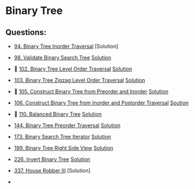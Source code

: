 # Binary Tree

## Questions:

- [94. Binary Tree Inorder Traversal](https://leetcode.com/problems/binary-tree-inorder-traversal/)
[Solution]

- [98. Validate Binary Search Tree](https://leetcode.com/problems/validate-binary-search-tree/)
[Solution](/98-validate-binary-search-tree/98-validate-binary-search-tree.js)

- 🌟 [102. Binary Tree Level Order Traversal](https://leetcode.com/problems/binary-tree-level-order-traversal/)
[Solution](/102-binary-tree-level-order-traversal/102-binary-tree-level-order-traversal.js)

- [103. Binary Tree Zigzag Level Order Traversal](https://leetcode.com/problems/binary-tree-zigzag-level-order-traversal/)
[Solution](/103-binary-tree-zigzag-level-order-traversal/103-binary-tree-zigzag-level-order-traversal.js)

- 🌟 [105. Construct Binary Tree from Preorder and Inorder](https://leetcode.com/problems/construct-binary-tree-from-preorder-and-inorder-traversal/)
[Solution](/105-construct-binary-tree-from-preorder-and-inorder-traversal/105-construct-binary-tree-from-preorder-and-inorder-traversal.js)

- [106. Construct Binary Tree from Inorder and Postorder Traversal](https://leetcode.com/problems/construct-binary-tree-from-inorder-and-postorder-traversal/)
[Soution](/106-construct-binary-tree-from-inorder-and-postorder-traversal/106-construct-binary-tree-from-inorder-and-postorder-traversal.js)

- 🌟 [110. Balanced Binary Tree](https://leetcode.com/problems/balanced-binary-tree/)
[Solution](/110-balanced-binary-tree/110-balanced-binary-tree.js)

- [144. Binary Tree Preorder Traversal](https://leetcode.com/problems/binary-tree-preorder-traversal/)
[Solution](/144-binary-tree-preorder-traversal/144-binary-tree-preorder-traversal.js)

- [173. Binary Search Tree Iterator](https://leetcode.com/problems/binary-search-tree-iterator/)
[Solution](/173-binary-search-tree-iterator/173-binary-search-tree-iterator.js)

- [199. Binary Tree Right Side View](https://leetcode.com/problems/binary-tree-right-side-view/)
[Solution](/199-binary-tree-right-side-view/199-binary-tree-right-side-view.js)

- [226. Invert Binary Tree](https://leetcode.com/problems/invert-binary-tree/)
[Solution](/226-invert-binary-tree/226-invert-binary-tree.js)

- [337. House Robber III](https://leetcode.com/problems/house-robber-iii/)
[Solution]

- 
